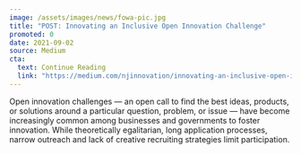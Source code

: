 ```yaml
---
image: /assets/images/news/fowa-pic.jpg
title: "POST: Innovating an Inclusive Open Innovation Challenge"
promoted: 0
date: 2021-09-02
source: Medium
cta:
  text: Continue Reading
  link: "https://medium.com/njinnovation/innovating-an-inclusive-open-innovation-challenge-a4a6aa5fa0e6?source=friends_link&sk=093f1c6bcc2003256a40f5435634d333"
---
```


Open innovation challenges — an open call to find the best ideas, products, or solutions around a particular question, problem, or issue — have become increasingly common among businesses and governments to foster innovation. While theoretically egalitarian, long application processes, narrow outreach and lack of creative recruiting strategies limit participation.
